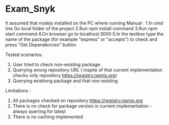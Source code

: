 # Exam_Snyk
It assumed that nodejs installed on the PC where running
Manual : 
1.In cmd line Go local folder of the project 
2.Run npm install command 
3.Run npm start command
4.On browser go to localhost:3000 
5.In the textbox type the name of the package (for example "express" or "accepts") to check and press "Get Dependencies" button

Tested scenarios: 
1) User tried to check non-existing package. 
2) Querying wrong repository URL ( inspite of that current implementation checks only repository https://registry.npmjs.org) 
3) Querying existiong package and that non-existing 

Limitations : 
1. All packages checked on repository https://registry.npmjs.org
2. There is no check for package version in current implementation - always queriing for latest 
3. There is no caching implemented


  
